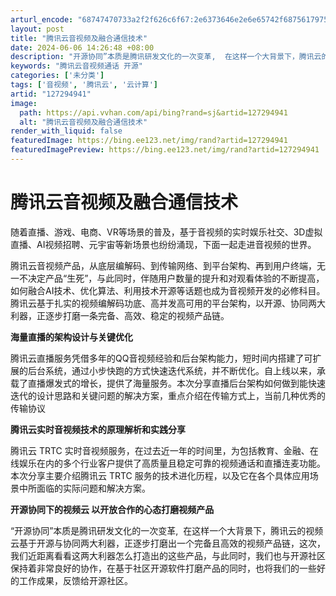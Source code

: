 ```yaml
---
arturl_encode: "68747470733a2f2f626c6f67:2e6373646e2e6e65742f687561797579756e6a697375616e2f:61727469636c652f64657461696c732f313237323934393431"
layout: post
title: "腾讯云音视频及融合通信技术"
date: 2024-06-06 14:26:48 +08:00
description: "开源协同”本质是腾讯研发文化的一次变革,  在这样一个大背景下，腾讯云的视频云基于开源与协同两大利器"
keywords: "腾讯云音视频通话 开源"
categories: ['未分类']
tags: ['音视频', '腾讯云', '云计算']
artid: "127294941"
image:
  path: https://api.vvhan.com/api/bing?rand=sj&artid=127294941
  alt: "腾讯云音视频及融合通信技术"
render_with_liquid: false
featuredImage: https://bing.ee123.net/img/rand?artid=127294941
featuredImagePreview: https://bing.ee123.net/img/rand?artid=127294941
---
```


# 腾讯云音视频及融合通信技术

随着直播、游戏、电商、VR等场景的普及，基于音视频的实时娱乐社交、3D虚拟直播、AI视频招聘、元宇宙等新场景也纷纷涌现，下面一起走进音视频的世界。

腾讯云音视频产品，从底层编解码、到传输网络、到平台架构、再到用户终端，无一不决定产品“生死”，与此同时，伴随用户数量的提升和对观看体验的不断提高，如何融合AI技术、优化算法、利用技术开源等话题也成为音视频开发的必修科目。腾讯云基于扎实的视频编解码功底、高并发高可用的平台架构，以开源、协同两大利器，正逐步打磨一条完备、高效、稳定的视频产品链。

**海量直播的架构设计与关键优化**

腾讯云直播服务凭借多年的QQ音视频经验和后台架构能力，短时间内搭建了可扩展的后台系统，通过小步快跑的方式快速迭代系统，并不断优化。自上线以来，承载了直播爆发式的增长，提供了海量服务。本次分享直播后台架构如何做到能快速迭代的设计思路和关键问题的解决方案，重点介绍在传输方式上，当前几种优秀的传输协议

**腾讯云实时音视频技术的原理解析和实践分享**

腾讯云 TRTC 实时音视频服务，在过去近一年的时间里，为包括教育、金融、在线娱乐在内的多个行业客户提供了高质量且稳定可靠的视频通话和直播连麦功能。本次分享主要介绍腾讯云 TRTC 服务的技术进化历程，以及它在各个具体应用场景中所面临的实际问题和解决方案。

**开源协同下的视频云 以开放合作的心态打磨视频产品**

“开源协同”本质是腾讯研发文化的一次变革,  在这样一个大背景下，腾讯云的视频云基于开源与协同两大利器，正逐步打磨出一个完备且高效的视频产品链，这次，我们近距离看看这两大利器怎么打造出的这些产品，与此同时，我们也与开源社区保持着非常良好的协作，在基于社区开源软件打磨产品的同时，也将我们的一些好的工作成果，反馈给开源社区。